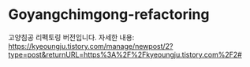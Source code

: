 # Goyangchimgong-refactoring
고양침공 리펙토링 버전입니다.
자세한 내용: https://kyeoungju.tistory.com/manage/newpost/2?type=post&returnURL=https%3A%2F%2Fkyeoungju.tistory.com%2F2#
